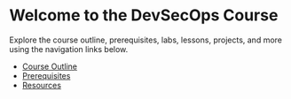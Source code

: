 # Welcome to the DevSecOps Course

Explore the course outline, prerequisites, labs, lessons, projects, and more using the navigation links below.

- [Course Outline](course-outline.md)
- [Prerequisites](prerequisites.md)
- [Resources](resources.md)

